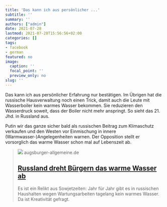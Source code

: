 ```yaml
---
title: 'Das kann ich aus persönlicher ...'
subtitle: ''
summary: ''
authors: ["admin"]
date: 2021-07-28
lastmod: 2021-07-28T15:56:56+02:00
categories: []
tags:
- facebook
- german
featured: no
image:
  caption: ''
  focal_point: ''
  preview_only: no
slug: ''
---
```

Das kann ich aus persönlicher Erfahrung nur bestätigen. Im Übrigen hat die russische Hausverwaltung noch einen Trick, damit auch die Leute mit Wasserboiler kein warmes Wasser bekommen. Sie reduzieren den Wasserdruck soweit, dass der Boiler nicht mehr anspringt. So sieht das 21. Jhd. in Russland aus. 

Putin wir das ganze sicher bald als russischen Beitrag zum Klimaschutz verkaufen und den Westen vor Einmischung in innere (Warmwasser-)Angelegenheiten warnen. Der Opposition stellt er vorsorglich das warme Wasser schon mal auf Lebenszeit ab.
> [![](https://www.augsburger-allgemeine.de/img/panorama/crop60072301/7923602377-cv16_9-w1200-owebp/Wenn-im-Sommer-fuer-mehrere-Tage-das-warme-Wasser-abgestellt-ist-helfen-sich-viele-Russen-mit-dem-Kochen-von-Wasser-um-etwa-ein-Bad-zu-nehmen?t=.jpg)](https://www.augsburger-allgemeine.de/panorama/Ein-Land-duscht-kalt-Russland-dreht-Buergern-das-warme-Wasser-ab-id60072306.html)
> augsburger-allgemeine.de
> ## [Russland dreht Bürgern das warme Wasser ab](https://www.augsburger-allgemeine.de/panorama/Ein-Land-duscht-kalt-Russland-dreht-Buergern-das-warme-Wasser-ab-id60072306.html)
>
>Es ist ein Relikt aus Sowjetzeiten: Jahr für Jahr gibt es in russischen Haushalten wegen Wartungsarbeiten tagelang kein warmes Wasser. Da ist Kreativität gefragt.


